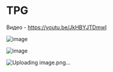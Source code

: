 # TPG

Видео - https://youtu.be/JkHBYJTDmwI

![image](https://github.com/user-attachments/assets/779a6ff0-6f59-49ee-8026-58a763a76bc8)

![image](https://github.com/user-attachments/assets/c7a3b415-75bd-4f61-97d0-ae9cd9158ea6)

![Uploading image.png…]()
